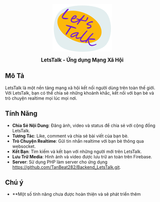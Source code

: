 </div><p align="center">
  <img src="app/src/main/res/drawable/logo1.png">
</p>
<p align="center">
    <strong style="font-size:larger;">LetsTalk - Ứng dụng Mạng Xã Hội</strong>
</p>

## Mô Tả

LetsTalk là một nền tảng mạng xã hội kết nối người dùng trên toàn thế giới. Với LetsTalk, bạn có thể chia sẻ những khoảnh khắc, kết nối với bạn bè và trò chuyện realtime mọi lúc mọi nơi.

## Tính Năng

- **Chia Sẻ Nội Dung**: Đăng ảnh, video và status để chia sẻ với cộng đồng LetsTalk.
- **Tương Tác**: Like, comment và chia sẻ bài viết của bạn bè.
- **Trò Chuyện Realtime**: Gửi tin nhắn realtime với bạn bè thông qua websocket.
- **Kết Bạn**: Tìm kiếm và kết bạn với những người mới trên LetsTalk.
- **Lưu Trữ Media**: Hình ảnh và video được lưu trữ an toàn trên Firebase.
- **Server**: Sử dụng PHP làm server cho ứng dụng https://github.com/TanBeat282/Backend_LetsTalk.git.

## Chú ý 
- **Một số tính năng chưa được hoàn thiện và sẽ phát triển thêm
